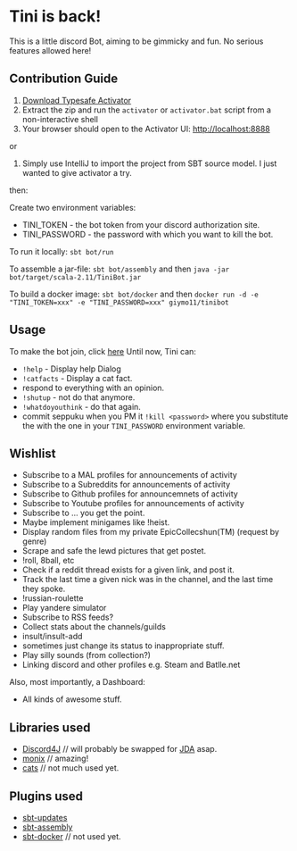 Tini is back!
==================

This is a little discord Bot, aiming to be gimmicky and fun. No serious features allowed here!




Contribution Guide
-----------------

1. [Download Typesafe Activator](http://typesafe.com/platform/getstarted)
2. Extract the zip and run the `activator` or `activator.bat` script from a non-interactive shell
3. Your browser should open to the Activator UI: [http://localhost:8888](http://localhost:8888)

or

1. Simply use IntelliJ to import the project from SBT source model. I just wanted to give activator a try.

then:

Create two environment variables:
* TINI_TOKEN - the bot token from your discord authorization site.
* TINI_PASSWORD - the password with which you want to kill the bot.

To run it locally: `sbt bot/run`

To assemble a jar-file: `sbt bot/assembly` and then `java -jar bot/target/scala-2.11/TiniBot.jar`

To build a docker image: `sbt bot/docker` and then `docker run -d -e "TINI_TOKEN=xxx" -e "TINI_PASSWORD=xxx" giymo11/tinibot`

Usage
-----------------

To make the bot join, click [here](https://discordapp.com/oauth2/authorize?client_id=211993132529614849&scope=bot&permissions=3152896)
Until now, Tini can:
* `!help` - Display help Dialog
* `!catfacts` - Display a cat fact.
* respond to everything with an opinion.
* `!shutup` - not do that anymore.
* `!whatdoyouthink` - do that again.
* commit seppuku when you PM it `!kill <password>` where you substitute the <password> with the one in your `TINI_PASSWORD` environment variable.

Wishlist
-----------------

* Subscribe to a MAL profiles for announcements of activity
* Subscribe to a Subreddits for announcements of activity
* Subscribe to Github profiles for announcemnets of activity
* Subscribe to Youtube profiles for announcements of activity
* Subscribe to ... you get the point.
* Maybe implement minigames like !heist.
* Display random files from my private EpicCollecshun(TM) (request by genre)
* Scrape and safe the lewd pictures that get postet.
* !roll, 8ball, etc
* Check if a reddit thread exists for a given link, and post it.
* Track the last time a given nick was in the channel, and the last time they spoke.
* !russian-roulette
* Play yandere simulator
* Subscribe to RSS feeds?
* Collect stats about the channels/guilds
* insult/insult-add
* sometimes just change its status to inappropriate stuff.
* Play silly sounds (from collection?)
* Linking discord and other profiles e.g. Steam and Batlle.net

Also, most importantly, a Dashboard:
* All kinds of awesome stuff.


Libraries used
-----------------

* [Discord4J](https://github.com/austinv11/Discord4J) // will probably be swapped for [JDA](https://github.com/DV8FromTheWorld/JDA) asap.
* [monix](https://github.com/monixio/monix) // amazing!
* [cats](https://github.com/typelevel/cats/) // not much used yet.


Plugins used
-----------------

* [sbt-updates](https://github.com/rtimush/sbt-updates)
* [sbt-assembly](https://github.com/sbt/sbt-assembly)
* [sbt-docker](https://github.com/marcuslonnberg/sbt-docker) // not used yet.